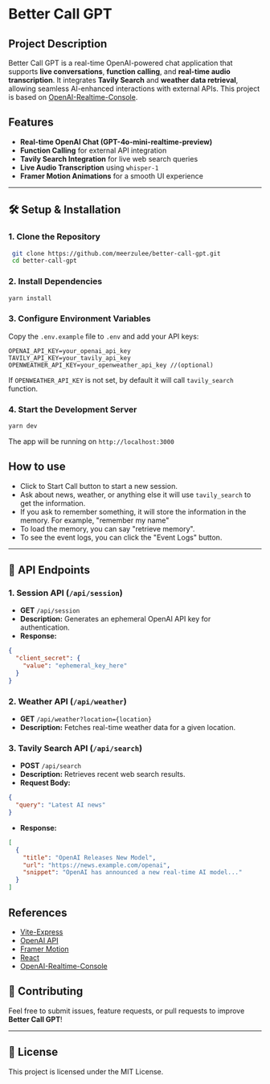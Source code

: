# Better Call GPT

## Project Description
Better Call GPT is a real-time OpenAI-powered chat application that supports **live conversations**, **function calling**, and **real-time audio transcription**. It integrates **Tavily Search** and **weather data retrieval**, allowing seamless AI-enhanced interactions with external APIs.
This project is based on [OpenAI-Realtime-Console](https://github.com/openai/openai-realtime-console).


## Features
- **Real-time OpenAI Chat (GPT-4o-mini-realtime-preview)**
- **Function Calling** for external API integration
- **Tavily Search Integration** for live web search queries
- **Live Audio Transcription** using `whisper-1`
- **Framer Motion Animations** for a smooth UI experience

---

## 🛠️ Setup & Installation

### **1. Clone the Repository**
```sh
 git clone https://github.com/meerzulee/better-call-gpt.git
 cd better-call-gpt
```

### **2. Install Dependencies**
```sh
yarn install
```

### **3. Configure Environment Variables**
Copy the `.env.example` file to `.env` and add your API keys:
```env
OPENAI_API_KEY=your_openai_api_key
TAVILY_API_KEY=your_tavily_api_key
OPENWEATHER_API_KEY=your_openweather_api_key //(optional)
```

If `OPENWEATHER_API_KEY` is not set, by default it will call `tavily_search` function.

### **4. Start the Development Server**
```sh
yarn dev
```

The app will be running on `http://localhost:3000`

## How to use

- Click to Start Call button to start a new session.
- Ask about news, weather, or anything else it will use `tavily_search` to get the information.
- If you ask to remember something, it will store the information in the memory. For example, "remember my name"
- To load the memory, you can say "retrieve memory".
- To see the event logs, you can click the "Event Logs" button.

---
## 🔌 API Endpoints

### **1. Session API (`/api/session`)**
- **GET** `/api/session`
- **Description:** Generates an ephemeral OpenAI API key for authentication.
- **Response:**
```json
{
  "client_secret": {
    "value": "ephemeral_key_here"
  }
}
```

### **2. Weather API (`/api/weather`)**
- **GET** `/api/weather?location={location}`
- **Description:** Fetches real-time weather data for a given location.


### **3. Tavily Search API (`/api/search`)**
- **POST** `/api/search`
- **Description:** Retrieves recent web search results.
- **Request Body:**
```json
{
  "query": "Latest AI news"
}
```
- **Response:**
```json
[
  {
    "title": "OpenAI Releases New Model",
    "url": "https://news.example.com/openai",
    "snippet": "OpenAI has announced a new real-time AI model..."
  }
]
```

## References
- [Vite-Express](https://github.com/szymmis/vite-express)
- [OpenAI API](https://platform.openai.com/docs/api-reference)
- [Framer Motion](https://www.framer.com/motion/)
- [React](https://react.dev/)
- [OpenAI-Realtime-Console](https://github.com/openai/openai-realtime-console)

## 🤝 Contributing
Feel free to submit issues, feature requests, or pull requests to improve **Better Call GPT**!

---

## 📜 License
This project is licensed under the MIT License.